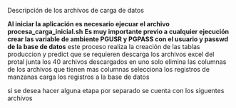 Descripción de los archivos de carga de datos

**Al iniciar la aplicación es necesario ejecuar el archivo procesa_carga_inicial.sh**
  **Es muy importante previo a cualquier ejecución crear las variable de ambiente PGUSR y PGPASS 
  con el usuario y passwd de la base de datos**
  este proceso realiza la creación de las tablas produccion y predict que se requieren
  descarga los archivos excel del protal 
  junta los 40 archivos descargados en uno solo
  elimina las columnas de los archivos que tienen mas columnas
  selecciona los registros de manzanas
  carga los registros a la base de datos
  
  si se desea hacer alguna etapa por separado se cuenta con los siguentes archivos
  
 
